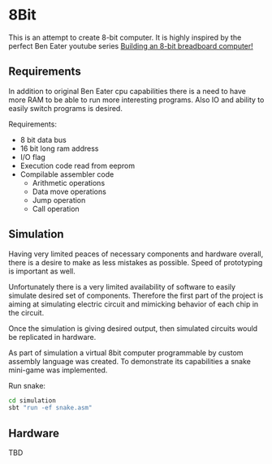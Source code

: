# 8Bit
This is an attempt to create 8-bit computer. It is highly inspired by the perfect Ben Eater youtube series [Building an 8-bit breadboard computer!](https://www.youtube.com/watch?v=HyznrdDSSGM&list=PLowKtXNTBypGqImE405J2565dvjafglHU)

## Requirements
In addition to original Ben Eater cpu capabilities there is a need to have more RAM to be able to run more interesting programs. Also IO and ability to easily switch programs is desired.

Requirements:
* 8 bit data bus
* 16 bit long ram address
* I/O flag
* Execution code read from eeprom
* Compilable assembler code
  * Arithmetic operations
  * Data move operations
  * Jump operation
  * Call operation

## Simulation
Having very limited peaces of necessary components and hardware overall, there is a desire to make as less mistakes as possible. Speed of prototyping is important as well.

Unfortunately there is a very limited availability of software to easily simulate desired set of components. Therefore the first part of the project is aiming at simulating electric circuit and mimicking behavior of each chip in the circuit.

Once the simulation is giving desired output, then simulated circuits would be replicated in hardware.

As part of simulation a virtual 8bit computer programmable by custom assembly language was created. To demonstrate its capabilities a snake mini-game was implemented.

Run snake:
```bash
cd simulation
sbt "run -ef snake.asm"
```

## Hardware
TBD

